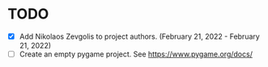 # TODO

- [X] Add Nikolaos Zevgolis to project authors. (February 21, 2022 - February 21, 2022)
- [ ] Create an empty pygame project. See https://www.pygame.org/docs/
